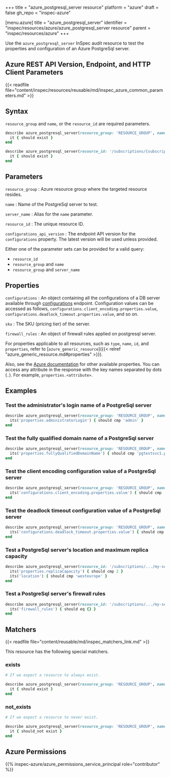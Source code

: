 +++
title = "azure_postgresql_server resource"
platform = "azure"
draft = false
gh_repo = "inspec-azure"

[menu.azure]
title = "azure_postgresql_server"
identifier = "inspec/resources/azure/azure_postgresql_server resource"
parent = "inspec/resources/azure"
+++

Use the `azure_postgresql_server` InSpec audit resource to test the properties and configuration of an Azure PostgreSql server.

## Azure REST API Version, Endpoint, and HTTP Client Parameters

{{< readfile file="content/inspec/resources/reusable/md/inspec_azure_common_parameters.md" >}}

## Syntax

`resource_group` and `name`, or the `resource_id` are required parameters.

```ruby
describe azure_postgresql_server(resource_group: 'RESOURCE_GROUP', name: 'SERVER_NAME') do
  it { should exist }
end
```

```ruby
describe azure_postgresql_server(resource_id: '/subscriptions/{subscriptionId}/resourceGroups/{resourceGroup}/providers/Microsoft.DBforPostgreSQL/servers/{serverName}') do
  it { should exist }
end
```

## Parameters

`resource_group`
: Azure resource group where the targeted resource resides.

`name`
: Name of the PostgreSql server to test.

`server_name`
: Alias for the `name` parameter.

`resource_id`
: The unique resource ID.

`configurations_api_version`
: The endpoint API version for the `configurations` property. The latest version will be used unless provided.

Either one of the parameter sets can be provided for a valid query:

- `resource_id`
- `resource_group` and `name`
- `resource_group` and `server_name`

## Properties

`configurations`
: An object containing all the configurations of a DB server available through [configurations](https://docs.microsoft.com/en-us/rest/api/postgresql/singleserver/configurations/list-by-server) endpoint. Configuration values can be accessed as follows, `configurations.client_encoding.properties.value`, `configurations.deadlock_timeout.properties.value`, and so on.

`sku`
: The SKU (pricing tier) of the server.

`firewall_rules`
: An object of firewall rules applied on postgresql server.

For properties applicable to all resources, such as `type`, `name`, `id`, and `properties`, refer to [`azure_generic_resource`]({{< relref "azure_generic_resource.md#properties" >}}).

Also, see the [Azure documentation](https://docs.microsoft.com/en-us/rest/api/postgresql/flexibleserver(preview)/servers/get) for other available properties. You can access any attribute in the response with the key names separated by dots (`.`). For example, `properties.<attribute>`.

## Examples

### Test the administrator's login name of a PostgreSql server

```ruby
describe azure_postgresql_server(resource_group: 'RESOURCE_GROUP', name: 'SERVER_NAME') do
  its('properties.administratorLogin') { should cmp 'admin' }
end
```

### Test the fully qualified domain name of a PostgreSql server

```ruby
describe azure_postgresql_server(resource_group: 'RESOURCE_GROUP', name: 'i-dont-exist') do
  its('properties.fullyQualifiedDomainName') { should cmp 'pgtestsvc1.postgres.database.azure.com' }
end
```

### Test the client encoding configuration value of a PostgreSql server

```ruby
describe azure_postgresql_server(resource_group: 'RESOURCE_GROUP', name: 'SERVER_NAME') do
  its('configurations.client_encoding.properties.value') { should cmp 'sql_ascii' }
end
```

### Test the deadlock timeout configuration value of a PostgreSql server

```ruby
describe azure_postgresql_server(resource_group: 'RESOURCE_GROUP', name: 'SERVER_NAME') do
  its('configurations.deadlock_timeout.properties.value') { should cmp '1000' }
end
```

### Test a PostgreSql server's location and maximum replica capacity

```ruby
describe azure_postgresql_server(resource_id: '/subscriptions/.../my-server') do
  its('properties.replicaCapacity') { should cmp 2 }
  its('location') { should cmp 'westeurope' }
end
```
### Test a PostgreSql server's firewall rules

```ruby
describe azure_postgresql_server(resource_id: '/subscriptions/.../my-server') do
  its('firewall_rules') { should eq {} }
end
```
## Matchers

{{< readfile file="content/reusable/md/inspec_matchers_link.md" >}}

This resource has the following special matchers.

### exists

```ruby
# If we expect a resource to always exist.

describe azure_postgresql_server(resource_group: 'RESOURCE_GROUP', name: 'SERVER_NAME') do
  it { should exist }
end
```

### not_exists

```ruby
# If we expect a resource to never exist.

describe azure_postgresql_server(resource_group: 'RESOURCE_GROUP', name: 'SERVER_NAME') do
  it { should_not exist }
end
```

## Azure Permissions

{{% inspec-azure/azure_permissions_service_principal role="contributor" %}}
